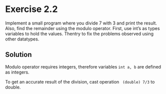 # Exercise 2.2

Implement a small program where you divide 7 with 3 and print the result. Also, find the remainder using the modulo operator. First, use int’s as types variables to hold the values. Thentry to fix the problems observed using other datatypes.

## Solution

Modulo operator requires integers, therefore variables ```int a, b``` are defined as integers.

To get an accurate result of the division, cast operation ``` (double) 7/3``` to double.